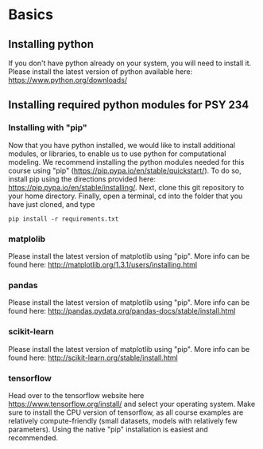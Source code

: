 # Basics
## Installing python
If you don't have python already on your system, you will need to install it. Please install the latest version of python available here: https://www.python.org/downloads/
## Installing required python modules for PSY 234
### Installing with "pip"
Now that you have python installed, we would like to install additional modules, or libraries, to enable us to use python for computational modeling. 
We recommend installing the python modules needed for this course using "pip" (https://pip.pypa.io/en/stable/quickstart/). 
To do so, install pip using the directions provided here: https://pip.pypa.io/en/stable/installing/. Next, clone this git repository to your home directory. Finally, open a terminal, cd into the folder that you have just cloned, and type 
```
pip install -r requirements.txt
```
### matplolib
Please install the latest version of matplotlib using "pip". More info can be found here: http://matplotlib.org/1.3.1/users/installing.html
### pandas
Please install the latest version of matplotlib using "pip". More info can be found here: http://pandas.pydata.org/pandas-docs/stable/install.html
### scikit-learn
Please install the latest version of matplotlib using "pip". More info can be found here: http://scikit-learn.org/stable/install.html
### tensorflow
Head over to the tensorflow website here https://www.tensorflow.org/install/ and select your operating system. Make sure to install the CPU version of tensorflow, as all course examples are relatively compute-friendly (small datasets, models with relatively few parameters). Using the native "pip" installation is easiest and recommended. 

